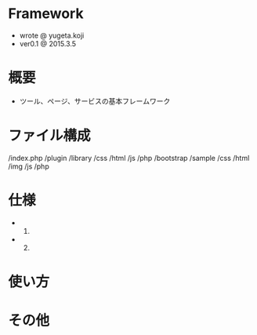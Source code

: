 # Framework
- wrote  @ yugeta.koji
- ver0.1 @ 2015.3.5


# 概要
- ツール、ページ、サービスの基本フレームワーク

# ファイル構成

/index.php
/plugin
    /library
        /css
        /html
        /js
        /php
    /bootstrap
    /sample
        /css
        /html
        /img
        /js
        /php


# 仕様
- 1.
- 2.


# 使い方




# その他
